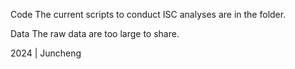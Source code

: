 Code
The current scripts to conduct ISC analyses are in the folder.

Data
The raw data are too large to share. 

2024 | Juncheng
